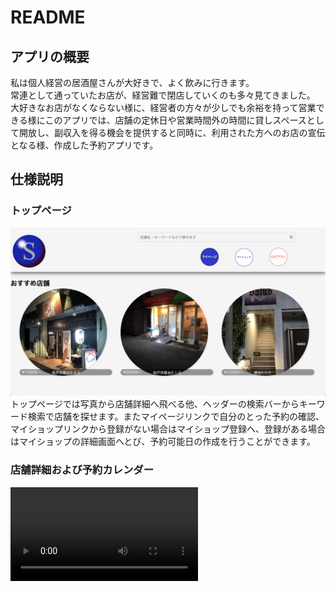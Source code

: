 # README
## アプリの概要
私は個人経営の居酒屋さんが大好きで、よく飲みに行きます。  
常連として通っていたお店が、経営難で閉店していくのも多々見てきました。
大好きなお店がなくならない様に、経営者の方々が少しでも余裕を持って営業できる様にこのアプリでは、店舗の定休日や営業時間外の時間に貸しスペースとして開放し、副収入を得る機会を提供すると同時に、利用された方へのお店の宣伝となる様、作成した予約アプリです。

## 仕様説明
### トップページ
![TOP](app/assets/images/top.png)
トップページでは写真から店舗詳細へ飛べる他、ヘッダーの検索バーからキーワード検索で店舗を探せます。またマイページリンクで自分のとった予約の確認、マイショップリンクから登録がない場合はマイショップ登録へ、登録がある場合はマイショップの詳細画面へとび、予約可能日の作成を行うことができます。

### 店舗詳細および予約カレンダー
![TOP](app/assets/images/shop_show.mov)


